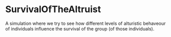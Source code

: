 # SurvivalOfTheAltruist
A simulation where we try to see how different levels of alturistic behaveour of individuals influence the survival of the group (of those individuals).
